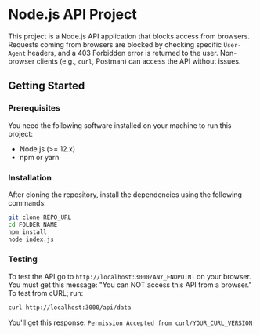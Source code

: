 # Node.js API Project

This project is a Node.js API application that blocks access from browsers. Requests coming from browsers are blocked by checking specific `User-Agent` headers, and a 403 Forbidden error is returned to the user. Non-browser clients (e.g., `curl`, Postman) can access the API without issues.

## Getting Started

### Prerequisites

You need the following software installed on your machine to run this project:

- Node.js (>= 12.x)
- npm or yarn

### Installation

After cloning the repository, install the dependencies using the following commands:

```bash
git clone REPO_URL
cd FOLDER_NAME
npm install
node index.js
```

### Testing

To test the API go to ```http://localhost:3000/ANY_ENDPOINT``` on your browser. You must get this message: "You can NOT access this API from a browser." To test from cURL; run:
```bash
curl http://localhost:3000/api/data
```
You'll get this response: ```Permission Accepted from curl/YOUR_CURL_VERSION```
